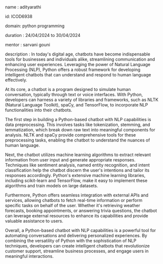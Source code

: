 name : adityarathi

id: ICOD6938

domain: python programming

duration : 24/04/2024 to 30/04/2024

mentor : sarvani gouni

description : 
In today's digital age, chatbots have become indispensable tools for businesses and individuals alike, streamlining communication and enhancing user experiences. Leveraging the power of Natural Language Processing (NLP), Python offers a robust framework for developing intelligent chatbots that can understand and respond to human language effectively.

At its core, a chatbot is a program designed to simulate human conversation, typically through text or voice interfaces. With Python, developers can harness a variety of libraries and frameworks, such as NLTK (Natural Language Toolkit), spaCy, and TensorFlow, to incorporate NLP functionalities into their chatbots.

The first step in building a Python-based chatbot with NLP capabilities is data preprocessing. This involves tasks like tokenization, stemming, and lemmatization, which break down raw text into meaningful components for analysis. NLTK and spaCy provide comprehensive tools for these preprocessing tasks, enabling the chatbot to understand the nuances of human language.

Next, the chatbot utilizes machine learning algorithms to extract relevant information from user input and generate appropriate responses. Techniques like sentiment analysis, named entity recognition, and intent classification help the chatbot discern the user's intentions and tailor its responses accordingly. Python's extensive machine learning libraries, including scikit-learn and TensorFlow, make it easy to implement these algorithms and train models on large datasets.

Furthermore, Python offers seamless integration with external APIs and services, allowing chatbots to fetch real-time information or perform specific tasks on behalf of the user. Whether it's retrieving weather forecasts, booking appointments, or answering trivia questions, the chatbot can leverage external resources to enhance its capabilities and provide valuable assistance to users.

Overall, a Python-based chatbot with NLP capabilities is a powerful tool for automating conversations and delivering personalized experiences. By combining the versatility of Python with the sophistication of NLP techniques, developers can create intelligent chatbots that revolutionize customer support, streamline business processes, and engage users in meaningful interactions.
